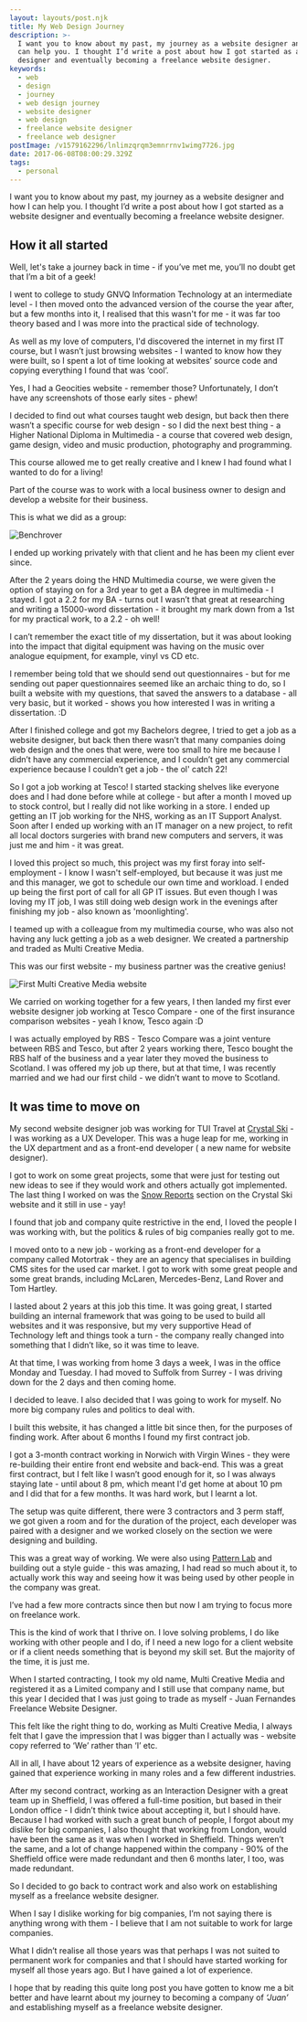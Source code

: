```yaml
---
layout: layouts/post.njk
title: My Web Design Journey
description: >-
  I want you to know about my past, my journey as a website designer and how I
  can help you. I thought I’d write a post about how I got started as a website
  designer and eventually becoming a freelance website designer.
keywords:
  - web
  - design
  - journey
  - web design journey
  - website designer
  - web design
  - freelance website designer
  - freelance web designer
postImage: /v1579162296/lnlimzqrqm3emnrrnv1wimg7726.jpg
date: 2017-06-08T08:00:29.329Z
tags:
  - personal
---
```

I want you to know about my past, my journey as a website designer and how I can help you. I thought I’d write a post about how I got started as a website designer and eventually becoming a freelance website designer.

## How it all started

Well, let's take a journey back in time - if you’ve met me, you’ll no doubt get that I’m a bit of a geek!

I went to college to study GNVQ Information Technology at an intermediate level - I then moved onto the advanced version of the course the year after, but a few months into it, I realised that this wasn't for me - it was far too theory based and I was more into the practical side of technology.

As well as my love of computers, I'd discovered the internet in my first IT course, but I wasn’t just browsing websites - I wanted to know how they were built, so I spent a lot of time looking at websites’ source code and copying everything I found that was ‘cool’.

Yes, I had a Geocities website - remember those? Unfortunately, I don’t have any screenshots of those early sites - phew!

I decided to find out what courses taught web design, but back then there wasn’t a specific course for web design - so I did the next best thing - a Higher National Diploma in Multimedia - a course that covered web design, game design, video and music production, photography and programming.

This course allowed me to get really creative and I knew I had found what I wanted to do for a living!

Part of the course was to work with a local business owner to design and develop a website for their business.

This is what we did as a group:

![Benchrover](/assets/imgs/benchrover.jpg "Benchrover")

I ended up working privately with that client and he has been my client ever since.

After the 2 years doing the HND Multimedia course, we were given the option of staying on for a 3rd year to get a BA degree in multimedia - I stayed. I got a 2.2 for my BA - turns out I wasn’t that great at researching and writing a 15000-word dissertation - it brought my mark down from a 1st for my practical work, to a 2.2 - oh well!

I can’t remember the exact title of my dissertation, but it was about looking into the impact that digital equipment was having on the music over analogue equipment, for example, vinyl vs CD etc.

I remember being told that we should send out questionnaires - but for me sending out paper questionnaires seemed like an archaic thing to do, so I built a website with my questions, that saved the answers to a database - all very basic, but it worked - shows you how interested I was in writing a dissertation. :D

After I finished college and got my Bachelors degree, I tried to get a job as a website designer, but back then there wasn’t that many companies doing web design and the ones that were, were too small to hire me because I didn’t have any commercial experience, and I couldn’t get any commercial experience because I couldn’t get a job - the ol' catch 22!

So I got a job working at Tesco! I started stacking shelves like everyone does and I had done before while at college - but after a month I moved up to stock control, but I really did not like working in a store. I ended up getting an IT job working for the NHS, working as an IT Support Analyst. Soon after I ended up working with an IT manager on a new project, to refit all local doctors surgeries with brand new computers and servers, it was just me and him - it was great.

I loved this project so much, this project was my first foray into self-employment - I know I wasn't self-employed, but because it was just me and this manager, we got to schedule our own time and workload. I ended up being the first port of call for all GP IT issues. But even though I was loving my IT job, I was still doing web design work in the evenings after finishing my job - also known as 'moonlighting'.

I teamed up with a colleague from my multimedia course, who was also not having any luck getting a job as a web designer. We created a partnership and traded as Multi Creative Media.

This was our first website - my business partner was the creative genius!

![First Multi Creative Media website](/assets/imgs/multi-creative-media.jpg "First Multi Creative Media website")

We carried on working together for a few years, I then landed my first ever website designer job working at Tesco Compare - one of the first insurance comparison websites - yeah I know, Tesco again :D

I was actually employed by RBS - Tesco Compare was a joint venture between RBS and Tesco, but after 2 years working there, Tesco bought the RBS half of the business and a year later they moved the business to Scotland. I was offered my job up there, but at that time, I was recently married and we had our first child - we didn’t want to move to Scotland.

## It was time to move on

My second website designer job was working for TUI Travel at [Crystal Ski](http://www.crystalski.co.uk/ "Crystal Ski") - I was working as a UX Developer. This was a huge leap for me, working in the UX department and as a front-end developer ( a new name for website designer).

I got to work on some great projects, some that were just for testing out new ideas to see if they would work and others actually got implemented. The last thing I worked on was the [Snow Reports](http://www.crystalski.co.uk/snow-reports/ "Crystal Ski Snow Reports") section on the Crystal Ski website and it still in use - yay!

I found that job and company quite restrictive in the end, I loved the people I was working with, but the politics & rules of big companies really got to me.

I moved onto to a new job - working as a front-end developer for a company called Motortrak - they are an agency that specialises in building CMS sites for the used car market. I got to work with some great people and some great brands, including McLaren, Mercedes-Benz, Land Rover and Tom Hartley.

I lasted about 2 years at this job this time. It was going great, I started building an internal framework that was going to be used to build all websites and it was responsive, but my very supportive Head of Technology left and things took a turn - the company really changed into something that I didn’t like, so it was time to leave.

At that time, I was working from home 3 days a week, I was in the office Monday and Tuesday. I had moved to Suffolk from Surrey - I was driving down for the 2 days and then coming home.

I decided to leave. I also decided that I was going to work for myself. No more big company rules and politics to deal with.

I built this website, it has changed a little bit since then, for the purposes of finding work. After about 6 months I found my first contract job.

I got a 3-month contract working in Norwich with Virgin Wines - they were re-building their entire front end website and back-end. This was a great first contract, but I felt like I wasn’t good enough for it, so I was always staying late - until about 8 pm, which meant I'd get home at about 10 pm and I did that for a few months. It was hard work, but I learnt a lot.

The setup was quite different, there were 3 contractors and 3 perm staff, we got given a room and for the duration of the project, each developer was paired with a designer and we worked closely on the section we were designing and building.

This was a great way of working. We were also using [Pattern Lab](http://patternlab.io/ "Pattern Lab") and building out a style guide - this was amazing, I had read so much about it, to actually work this way and seeing how it was being used by other people in the company was great.

I’ve had a few more contracts since then but now I am trying to focus more on freelance work.

This is the kind of work that I thrive on. I love solving problems, I do like working with other people and I do, if I need a new logo for a client website or if a client needs something that is beyond my skill set. But the majority of the time, it is just me.

When I started contracting, I took my old name, Multi Creative Media and registered it as a Limited company and I still use that company name, but this year I decided that I was just going to trade as myself - Juan Fernandes Freelance Website Designer.

This felt like the right thing to do, working as Multi Creative Media, I always felt that I gave the impression that I was bigger than I actually was - website copy referred to ‘We’ rather than ‘I’ etc.

All in all, I have about 12 years of experience as a website designer, having gained that experience working in many roles and a few different industries.

After my second contract, working as an Interaction Designer with a great team up in Sheffield, I was offered a full-time position, but based in their London office - I didn’t think twice about accepting it, but I should have. Because I had worked with such a great bunch of people, I forgot about my dislike for big companies, I also thought that working from London, would have been the same as it was when I worked in Sheffield. Things weren’t the same, and a lot of change happened within the company - 90% of the Sheffield office were made redundant and then 6 months later, I too, was made redundant.

So I decided to go back to contract work and also work on establishing myself as a freelance website designer.

When I say I dislike working for big companies, I’m not saying there is anything wrong with them - I believe that I am not suitable to work for large companies.

What I didn’t realise all those years was that perhaps I was not suited to permanent work for companies and that I should have started working for myself all those years ago. But I have gained a lot of experience.

I hope that by reading this quite long post you have gotten to know me a bit better and have learnt about my journey to becoming a company of _‘Juan’_ and establishing myself as a freelance website designer.

